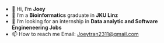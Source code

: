 - 👋 Hi, I’m <strong>Joey  </strong>
- 👀 I’m a <strong>Bioinformatics</strong> graduate in <strong>JKU Linz</strong>
- 💞️ I’m looking for an internship in <strong>Data analytic and Software Engineneering Jobs </strong>
- 📫 How to reach me Email: Joeytran2311@gmail.com

<!---
chieutrann/chieutrann is a ✨ special ✨ repository because its `README.md` (this file) appears on your GitHub profile.
You can click the Preview link to take a look at your changes.
--->
